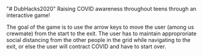 "# DubHacks2020" Raising COVID awareness throughout teens through an interactive game!

The goal of the game is to use the arrow keys to move the user (among us crewmate) from the start to the exit. The user has to maintain approproriate social distancing from the other people in the grid while navigating to the exit, or else the user will contract COVID and have to start over.

